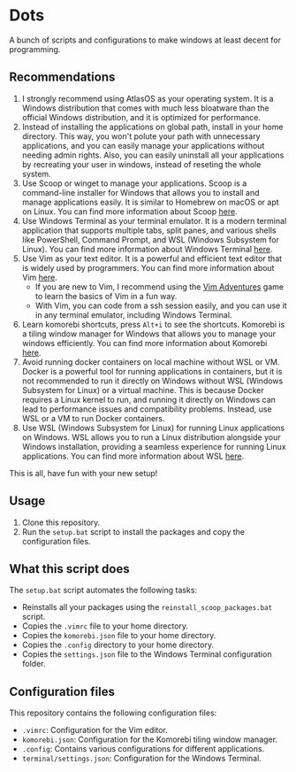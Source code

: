 # Dots

A bunch of scripts and configurations to make windows at least decent for programming.

## Recommendations
1. I strongly recommend using AtlasOS as your operating system. It is a Windows distribution that comes with much less bloatware than the official Windows distribution, and it is optimized for performance.
2. Instead of installing the applications on global path, install in your home directory. This way, you won't polute your path with unnecessary applications, and you can easily manage your applications without needing admin rights. Also, you can easily uninstall all your applications by recreating your user in windows, instead of reseting the whole system.
3. Use Scoop or winget to manage your applications. Scoop is a command-line installer for Windows that allows you to install and manage applications easily. It is similar to Homebrew on macOS or apt on Linux. You can find more information about Scoop [here](https://scoop.sh/).
4. Use Windows Terminal as your terminal emulator. It is a modern terminal application that supports multiple tabs, split panes, and various shells like PowerShell, Command Prompt, and WSL (Windows Subsystem for Linux). You can find more information about Windows Terminal [here](https://aka.ms/terminal).
5. Use Vim as your text editor. It is a powerful and efficient text editor that is widely used by programmers. You can find more information about Vim [here](https://www.vim.org/).
    * If you are new to Vim, I recommend using the [Vim Adventures](https://vim-adventures.com/) game to learn the basics of Vim in a fun way.
    * With Vim, you can code from a ssh session easily, and you can use it in any terminal emulator, including Windows Terminal.
6. Learn komorebi shortcuts, press `Alt+i` to see the shortcuts. Komorebi is a tiling window manager for Windows that allows you to manage your windows efficiently. You can find more information about Komorebi [here](https://lgug2z.github.io/komorebi/).
7. Avoid running docker containers on local machine without WSL or VM. Docker is a powerful tool for running applications in containers, but it is not recommended to run it directly on Windows without WSL (Windows Subsystem for Linux) or a virtual machine. This is because Docker requires a Linux kernel to run, and running it directly on Windows can lead to performance issues and compatibility problems. Instead, use WSL or a VM to run Docker containers.
8. Use WSL (Windows Subsystem for Linux) for running Linux applications on Windows. WSL allows you to run a Linux distribution alongside your Windows installation, providing a seamless experience for running Linux applications. You can find more information about WSL [here](https://docs.microsoft.com/en-us/windows/wsl/).

This is all, have fun with your new setup!


## Usage

1. Clone this repository.
2. Run the `setup.bat` script to install the packages and copy the configuration files.

## What this script does

The `setup.bat` script automates the following tasks:

- Reinstalls all your packages using the `reinstall_scoop_packages.bat` script.
- Copies the `.vimrc` file to your home directory.
- Copies the `komorebi.json` file to your home directory.
- Copies the `.config` directory to your home directory.
- Copies the `settings.json` file to the Windows Terminal configuration folder.

## Configuration files

This repository contains the following configuration files:

- `.vimrc`: Configuration for the Vim editor.
- `komorebi.json`: Configuration for the Komorebi tiling window manager.
- `.config`: Contains various configurations for different applications.
- `terminal/settings.json`: Configuration for the Windows Terminal.
